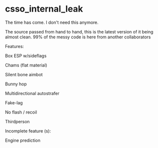 # csso_internal_leak
The time has come. I don't need this anymore. 

The source passed from hand to hand, this is the latest version of it being almost clean.
99% of the messy code is here from another collaborators

Features:

Box ESP w/sideflags

Chams (flat material)

Silent bone aimbot

Bunny hop

Multidirectional autostrafer

Fake-lag

No flash / recoil

Thirdperson


Incomplete feature (s):

Engine prediction
